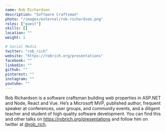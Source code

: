 ```yaml
---
name: Rob Richardson
description: "Software Craftsman"
photo: "/images/external/rob-richardson.png"
roles: ["guest"]
skills: []
location: ""
weight: 1

# Social Media
twitter: "rob_rich"
website: "https://robrich.org/presentations"
facebook: ""
linkedin: ""
github: ""
pinterest: ""
instagram: ""
youtube: ""
---
```


Rob Richardson is a software craftsman building web properties in ASP.NET and Node, React and Vue. He’s a Microsoft MVP, published author, frequent speaker at conferences, user groups, and community events, and a diligent teacher and student of high quality software development. You can find this and other talks on https://robrich.org/presentations and follow him on twitter at [@rob_rich](https://twitter.com/rob_rich).
